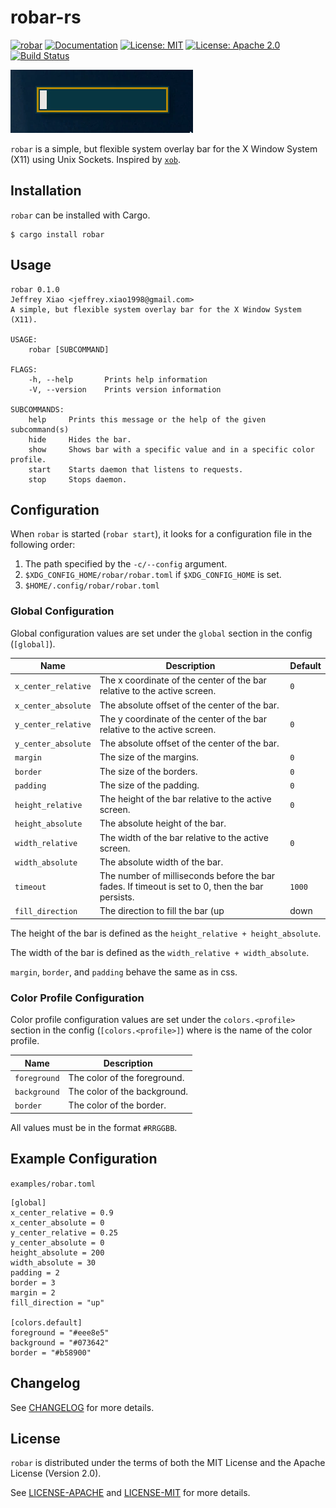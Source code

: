 # robar-rs

[![robar](http://meritbadge.herokuapp.com/robar)](https://crates.io/crates/robar)
[![Documentation](https://docs.rs/robar/badge.svg)](https://docs.rs/robar)
[![License: MIT](https://img.shields.io/badge/License-MIT-yellow.svg)](https://opensource.org/licenses/MIT)
[![License: Apache 2.0](https://img.shields.io/badge/License-Apache%202.0-blue.svg)](https://opensource.org/licenses/Apache-2.0)
[![Build Status](https://travis-ci.org/jeffrey-xiao/robar-rs.svg?branch=master)](https://travis-ci.org/jeffrey-xiao/robar-rs)

![Screencast of `robar`](examples/screencast.gif)

`robar` is a simple, but flexible system overlay bar for the X Window System (X11) using Unix
Sockets. Inspired by [`xob`](https://github.com/florentc/xob).

## Installation

`robar` can be installed with Cargo.

```
$ cargo install robar
```

## Usage

```
robar 0.1.0
Jeffrey Xiao <jeffrey.xiao1998@gmail.com>
A simple, but flexible system overlay bar for the X Window System (X11).

USAGE:
    robar [SUBCOMMAND]

FLAGS:
    -h, --help       Prints help information
    -V, --version    Prints version information

SUBCOMMANDS:
    help     Prints this message or the help of the given subcommand(s)
    hide     Hides the bar.
    show     Shows bar with a specific value and in a specific color profile.
    start    Starts daemon that listens to requests.
    stop     Stops daemon.
```

## Configuration

When `robar` is started (`robar start`), it looks for a configuration file in the following order:

1. The path specified by the `-c/--config` argument.
2. `$XDG_CONFIG_HOME/robar/robar.toml` if `$XDG_CONFIG_HOME` is set.
3. `$HOME/.config/robar/robar.toml`

### Global Configuration

Global configuration values are set under the `global` section in the config (`[global]`).

| Name                | Description                                                                                     | Default |
|---------------------|-------------------------------------------------------------------------------------------------|---------|
| `x_center_relative` | The x coordinate of the center of the bar relative to the active screen.                        | `0`     |
| `x_center_absolute` | The absolute offset of the center of the bar.                                                   |         |
| `y_center_relative` | The y coordinate of the center of the bar relative to the active screen.                        | `0`     |
| `y_center_absolute` | The absolute offset of the center of the bar.                                                   |         |
| `margin`            | The size of the margins.                                                                        | `0`     |
| `border`            | The size of the borders.                                                                        | `0`     |
| `padding`           | The size of the padding.                                                                        | `0`     |
| `height_relative`   | The height of the bar relative to the active screen.                                            | `0`     |
| `height_absolute`   | The absolute height of the bar.                                                                 |         |
| `width_relative`    | The width of the bar relative to the active screen.                                             | `0`     |
| `width_absolute`    | The absolute width of the bar.                                                                  |         |
| `timeout`           | The number of milliseconds before the bar fades. If timeout is set to 0, then the bar persists. | `1000`  |
| `fill_direction`    | The direction to fill the bar (up|down|left|right)                                              |         |

The height of the bar is defined as the `height_relative + height_absolute`.

The width of the bar is defined as the `width_relative + width_absolute`.

`margin`, `border`, and `padding` behave the same as in css.

### Color Profile Configuration

Color profile configuration values are set under the `colors.<profile>` section in the config
(`[colors.<profile>]`) where <profile> is the name of the color profile.

| Name         | Description                  |
|--------------|------------------------------|
| `foreground` | The color of the foreground. |
| `background` | The color of the background. |
| `border`     | The color of the border.     |

All values must be in the format `#RRGGBB`.

## Example Configuration

`examples/robar.toml`

```
[global]
x_center_relative = 0.9
x_center_absolute = 0
y_center_relative = 0.25
y_center_absolute = 0
height_absolute = 200
width_absolute = 30
padding = 2
border = 3
margin = 2
fill_direction = "up"

[colors.default]
foreground = "#eee8e5"
background = "#073642"
border = "#b58900"
```

## Changelog

See [CHANGELOG](CHANGELOG.md) for more details.

## License

`robar` is distributed under the terms of both the MIT License and the Apache License (Version 2.0).

See [LICENSE-APACHE](LICENSE-APACHE) and [LICENSE-MIT](LICENSE-MIT) for more details.
